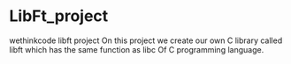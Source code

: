 # LibFt_project
wethinkcode libft project
On this project we create our own C library called libft which has the same function as libc Of C programming language.

